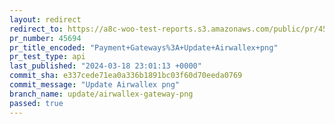 ```yaml
---
layout: redirect
redirect_to: https://a8c-woo-test-reports.s3.amazonaws.com/public/pr/45694/api/index.html
pr_number: 45694
pr_title_encoded: "Payment+Gateways%3A+Update+Airwallex+png"
pr_test_type: api
last_published: "2024-03-18 23:01:13 +0000"
commit_sha: e337cede71ea0a336b1891bc03f60d70eeda0769
commit_message: "Update Airwallex png"
branch_name: update/airwallex-gateway-png
passed: true
---
```

